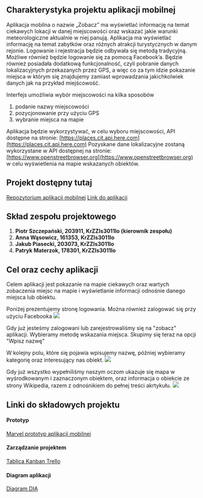 ## Charakterystyka projektu aplikacji mobilnej
  
Aplikacja mobilna o nazwie „Zobacz” ma wyświetlać informację na temat ciekawych lokacji w danej
miejscowości oraz wskazać jakie warunki meteorologiczne aktualnie w niej panują. Aplikacja ma
wyświetlać informację na temat zabytków oraz różnych atrakcji turystycznych w danym rejonie.
Logowanie i rejestracja będzie odbywała się metodą tradycyjną. Możliwe również będzie logowanie
się za pomocą Facebook’a. Będzie również posiadała dodatkową funkcjonalność, czyli pobranie danych 
lokalizacyjnych przekazanych przez GPS, a więc co za tym idzie pokazanie miejsca w którym się 
znajdujemy zamiast wprowadzania jakichkolwiek danych jak na przykład miejścowość.

Interfejs umożliwia wybór miejscowości na kilka sposobów

1. podanie nazwy miejscowości
2. pozycjonowanie przy użyciu GPS
3. wybranie miejsca na mapie

Aplikacja będzie wykorzystywać, w celu wyboru miejscowości, API dostępne na stronie:
[https://places.cit.api.here.com](https://places.cit.api.here.com)
Pozyskane dane lokalizacyjne zostaną wykorzystane w API dostępnej na stronie:
[https://www.openstreetbrowser.org](https://www.openstreetbrowser.org)
w celu wyświetlenia na mapie wskazanych obiektów.

  
## Projekt dostępny tutaj

[Repozytorium aplikacji mobilnej](https://github.com/zobaczteam/zobaczMobile)
[Link do aplikacji]()  
  
## Skład zespołu projektowego

1. **Piotr Szczepański, 203911, KrZZIs3011Io (kierownik zespołu)**
2. **Anna Wąsowicz,     161353, KrZZIs3011Io**
3. **Jakub Piasecki,    203073, KrZZIs3011Io**
4. **Patryk Materzok,   178301, KrZZIs3011Io**
  
## Cel oraz cechy aplikacji

Celem aplikacji jest pokazanie na mapie ciekawych oraz wartych zobaczenia miejsc na mapie i wyświetlanie
informacji odnośnie danego miejsca lub obiektu.

Poniżej prezentujemy stronę logowania. Można również zalogować się przy użyciu Facebooka
![](login.JPG)

Gdy już jesteśmy zalogowani lub zarejestrowaliśmy się na "zobacz" aplikacji.
Wybieramy metodę wskazania miejsca.
Skupimy się teraz na opcji "Wpisz nazwę"

W kolejny polu, które się pojawia wpisujemy nazwę, później wybieramy kategorię oraz interesujący nas obiekt.
![](kategorie.JPG)

Gdy już wszystko wypełniliśmy naszym oczom ukazuje się mapa w wyśrodkowanym i zaznaczonym obiektem, oraz 
informacja o obiekcie ze strony Wikipedia, razem z odnośnikiem do pełnej treści akrtykułu.
![](mapa.JPG)
  
## Linki do składowych projektu

#### Prototyp
[Marvel prototyp aplikacji mobilnej](https://marvelapp.com/c064774)
  
#### Zarządzanie projektem
[Tablica Kanban Trello](https://trello.com/b/M3WWCiDO)

#### Diagram aplikacji
[Diagram DIA](https://github.com/Stiepek/zobacz/blob/master/DiagramDIA.png)
